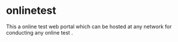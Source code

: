 # onlinetest
This a online test web portal which can be hosted at any network for conducting any online test .
